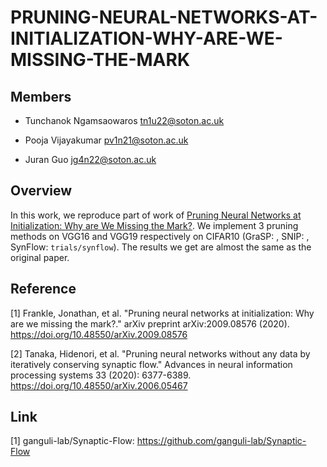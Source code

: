 # PRUNING-NEURAL-NETWORKS-AT-INITIALIZATION-WHY-ARE-WE-MISSING-THE-MARK

## Members

- Tunchanok Ngamsaowaros   tn1u22@soton.ac.uk

- Pooja Vijayakumar        pv1n21@soton.ac.uk

- Juran Guo                jg4n22@soton.ac.uk

## Overview

In this work, we reproduce part of work of <a href="https://arxiv.org/abs/2205.09328" target="_blank">Pruning Neural Networks at Initialization: Why are We Missing the Mark?</a>. We implement 3 pruning methods on VGG16 and VGG19 respectively on CIFAR10 (GraSP: , SNIP: , SynFlow: `trials/synflow`). The results we get are almost the same as the original paper.

## Reference

[1] Frankle, Jonathan, et al. "Pruning neural networks at initialization: Why are we missing the mark?." arXiv preprint arXiv:2009.08576 (2020). https://doi.org/10.48550/arXiv.2009.08576

[2] Tanaka, Hidenori, et al. "Pruning neural networks without any data by iteratively conserving synaptic flow." Advances in neural information processing systems 33 (2020): 6377-6389. https://doi.org/10.48550/arXiv.2006.05467

## Link

[1] ganguli-lab/Synaptic-Flow: https://github.com/ganguli-lab/Synaptic-Flow



